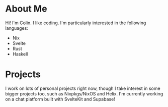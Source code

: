 # About Me

Hi! I'm Colin. I like coding. I'm particularly interested in the following languages:
- Nix
- Svelte
- Rust
- Haskell


# Projects

I work on lots of personal projects right now, though I take interest in some bigger projects too, such as Nixpkgs/NixOS and Helix.
I'm currently working on a chat platform built with SvelteKit and Supabase!
